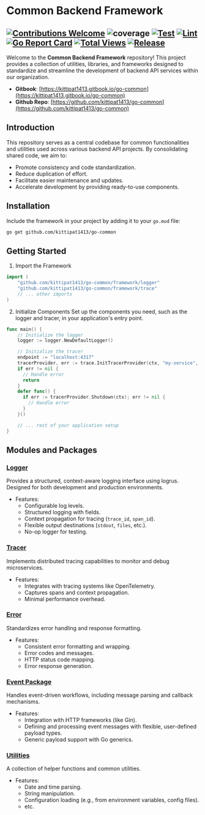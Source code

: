 # Common Backend Framework
[![Contributions Welcome](https://img.shields.io/badge/contributions-welcome-brightgreen.svg?style=flat)](https://github.com/kittipat1413/go-common/issues)
![coverage](https://img.shields.io/badge/coverage-89.3%25-brightgreen)
[![Test](https://github.com/kittipat1413/go-common/actions/workflows/test.yaml/badge.svg?branch=main)](https://github.com/kittipat1413/go-common/actions/workflows/test.yaml)
[![Lint](https://github.com/kittipat1413/go-common/actions/workflows/lint.yaml/badge.svg?branch=main)](https://github.com/kittipat1413/go-common/actions/workflows/lint.yaml)
[![Go Report Card](https://goreportcard.com/badge/github.com/kittipat1413/go-common)](https://goreportcard.com/report/github.com/kittipat1413/go-common)
[![Total Views](https://img.shields.io/endpoint?url=https%3A%2F%2Fhits.dwyl.com%2Fkittipat1413%2Fgo-common.json%3Fcolor%3Dblue)](https://hits.dwyl.com/kittipat1413/go-common)
[![Release](https://img.shields.io/github/release/kittipat1413/go-common.svg?style=flat)](https://github.com/kittipat1413/go-common/releases/latest)
---
Welcome to the **Common Backend Framework** repository! This project provides a collection of utilities, libraries, and frameworks designed to standardize and streamline the development of backend API services within our organization.

- **Gitbook**: [https://kittipat1413.gitbook.io/go-common](https://kittipat1413.gitbook.io/go-common)
- **Github Repo**: [https://github.com/kittipat1413/go-common](https://github.com/kittipat1413/go-common)

## Introduction
This repository serves as a central codebase for common functionalities and utilities used across various backend API projects. By consolidating shared code, we aim to:
- Promote consistency and code standardization.
- Reduce duplication of effort.
- Facilitate easier maintenance and updates.
- Accelerate development by providing ready-to-use components.

## Installation
Include the framework in your project by adding it to your `go.mod` file:
```bash
go get github.com/kittipat1413/go-common
```

## Getting Started
1. Import the Framework
```go
import (
    "github.com/kittipat1413/go-common/framework/logger"
    "github.com/kittipat1413/go-common/framework/trace"
    // ... other imports
)
```
2. Initialize Components
Set up the components you need, such as the logger and tracer, in your application's entry point.
```go
func main() {
    // Initialize the logger
    logger := logger.NewDefaultLogger()

    // Initialize the tracer
    endpoint := "localhost:4317"
    tracerProvider, err := trace.InitTracerProvider(ctx, "my-service", &endpoint, trace.ExporterGRPC)
    if err != nil {
      // Handle error
      return
    }
    defer func() {
      if err := tracerProvider.Shutdown(ctx); err != nil {
        // Handle error
      }
    }()

    // ... rest of your application setup
}
```

## Modules and Packages
### [Logger](/framework/logger/)
Provides a structured, context-aware logging interface using logrus. Designed for both development and production environments.
- Features:
  - Configurable log levels.
  - Structured logging with fields.
  - Context propagation for tracing (`trace_id`, `span_id`).
  - Flexible output destinations (`stdout`, `files`, etc.).
  - No-op logger for testing.

### [Tracer](/framework/trace/)
Implements distributed tracing capabilities to monitor and debug microservices.
- Features:
  - Integrates with tracing systems like OpenTelemetry.
  - Captures spans and context propagation.
  - Minimal performance overhead.

### [Error](/framework/errors/)
Standardizes error handling and response formatting.
- Features:
  - Consistent error formatting and wrapping.
  - Error codes and messages.
  - HTTP status code mapping.
  - Error response generation.

### [Event Package](/framework//event/)
Handles event-driven workflows, including message parsing and callback mechanisms.
- Features:
  - Integration with HTTP frameworks (like Gin).
  - Defining and processing event messages with flexible, user-defined payload types.
  - Generic payload support with Go generics.

### [Utilities](/util/)
A collection of helper functions and common utilities.
- Features:
  - Date and time parsing.
  - String manipulation.
  - Configuration loading (e.g., from environment variables, config files).
  - etc.